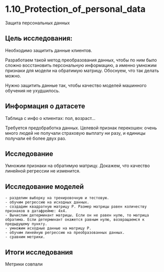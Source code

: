 # 1.10_Protection_of_personal_data
Защита персональных данных

## Цель исследования:
Необходимо защитить данные клиентов.

Разработаем такой метод преобразования данных, чтобы по ним было сложно восстановить персональную информацию, а именно умножим признаки для модели на обратимую матрицу. Обоснуем, что так делать можно.

Нужно защитить данные так, чтобы качество моделей машинного обучения не ухудшилось.

## Информация о датасете
Таблица с инфо о клиентах: пол, возраст...

Требуется предобработка данных.
Целевой признак перекошен: очень много людей не получали страховую выплату ни разу, и единицы получали её более двух раз.

## Исследование
Умножим признаки на обратимую матрицу. Докажем, что качество линейной регрессии не изменится. 

## Исследование моделей
    - разделим выборку на тренировочную и тестовую.
    - обучим регрессию на исходных данных.
    - создадим квадратную матрицу Р. Размер матрицы равен количеству признаков в датафрейме: 4х4.
    - Вычислим детерминант матрицы. Если он не равен нулю, то матрица обратима. Если детерминант окажется равным нулю, возвращаемся к предыдущему пункту.
    - умножим исходные данные на матрицу Р.
    - обучим линейную регрессию на преобразованных данных.
    - сравним метрики.

## Итоги исследования
Метрики совпали